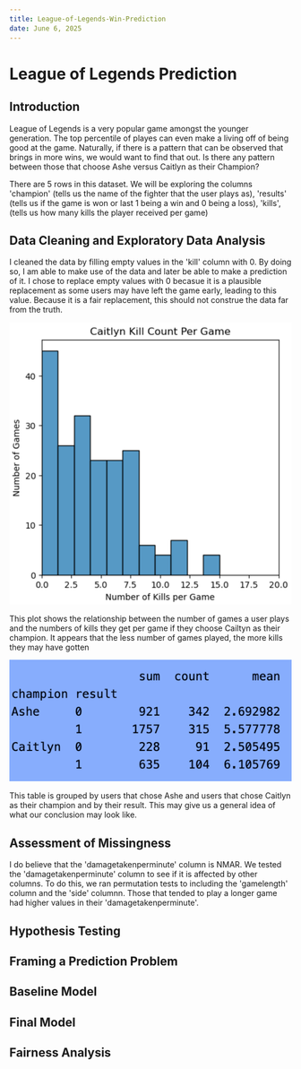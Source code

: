 ```yaml
---
title: League-of-Legends-Win-Prediction
date: June 6, 2025
---
```


<h1> League of Legends Prediction </h1>

<h2> Introduction </h2>
<p> League of Legends is a very popular game amongst the younger generation. The top percentile of playes can even make a living off of being good at the game. Naturally, if there is a pattern that can be observed that brings in more wins, we would want to find that out. Is there any pattern between those that choose Ashe versus Caitlyn as their Champion? </p>
<p> There are 5 rows in this dataset. We will be exploring the columns 'champion' (tells us the name of the fighter that the user plays as), 'results' (tells us if the game is won or last 1 being a win and 0 being a loss), 'kills', (tells us how many kills the player received per game) </p>

<h2> Data Cleaning and Exploratory Data Analysis </h2>

<p> I cleaned the data by filling empty values in the 'kill' column with 0. By doing so, I am able to make use of the data and later be able to make a prediction of it. I chose to replace empty values with 0 becasue it is a plausible replacement as some users may have left the game early, leading to this value. Because it is a fair replacement, this should not construe the data far from the truth.</p>

<img src="bivariateanalysis.png">
<p> This plot shows the relationship between the number of games a user plays and the numbers of kills they get per game if they choose Cailtyn as their champion. It appears that the less number of games played, the more kills they may have gotten </p>

<img src = "interestingaggregate.png">
<p> This table is grouped by users that chose Ashe and users that chose Caitlyn as their champion and by their result. This may give us a general idea of what our conclusion may look like. 

<h2> Assessment of Missingness </h2>
<p> I do believe that the 'damagetakenperminute' column is NMAR. We tested the 'damagetakenperminute' column to see if it is affected by other columns. To do this, we ran permutation tests to including the 'gamelength' column and the 'side' columnn. Those that tended to play a longer game had higher values in their 'damagetakenperminute'.

<h2> Hypothesis Testing </h2>

<h2> Framing a Prediction Problem </h2>

<h2> Baseline Model </h2>

<h2> Final Model </h2>

<h2> Fairness Analysis </h2>